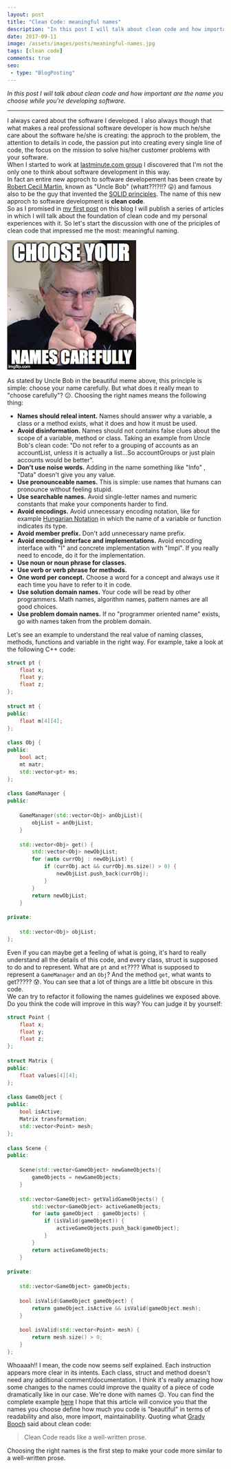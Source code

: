 ```yaml
---
layout: post
title: "Clean Code: meaningful names"
description: "In this post I will talk about clean code and how important are the name you choose while you're developing software."
date: 2017-09-11
image: /assets/images/posts/meaningful-names.jpg
tags: [clean code]
comments: true
seo:
 - type: "BlogPosting"
---
```


*In this post I will talk about clean code and how important are the name you choose while you're developing software.*

---
I always cared about the software I developed. I also always though that what makes a real professional software developer is how much he/she care about the software he/she is creating: the approch to the problem, the attention to details in code, the passion put into creating every single line of code, the focus on the mission to solve his/her customer problems with your software.  
When I started to work at [lastminute.com group](http://www.lastminutegroup.com "lastminute.com group") I discovered that I'm not the only one to think about software development in this way.  
In fact an entire new approch to software developement has been create by [Robert Cecil Martin](https://en.wikipedia.org/wiki/Robert_Cecil_Martin "Robert Cecil Martin"), known as "Uncle Bob" (whatt??!?!!? :stuck_out_tongue:) and famous also to be the guy that invented the [SOLID principles](https://en.wikipedia.org/wiki/SOLID_(object-oriented_design) "Solid principles"). The name of this new approch to software development is **clean code**.  
So as I promised in [my first post](http://www.fabrizioduroni.it/2017/05/10/about-me.html "about me") on this blog I will publish a series of articles in which I will talk about the foundation of clean code and my personal experiences with it. So let's start the discussion with one of the priciples of clean code that impressed me the most: meaningful naming.  

![Model view presenter mockup](/assets/images/posts/meaningful-names.jpg "Model view presenter mockup")

As stated by Uncle Bob in the beautiful meme above, this principle is simple: choose your name carefully.
But what does it really mean to "choose carefully"? :confused:. Choosing the right names means the following thing: 

* **Names should releal intent.** Names should answer why a variable, a class or a method exists, what it does and how it must be used.
* **Avoid disinformation.** Names should not contains false clues about the scope of a variable, method or class. Taking an example from Uncle Bob's clean code: "Do not refer to a grouping of accounts as an accountList, unless it is actually a list...So accountGroups or just plain accounts would be better".
* **Don't use noise words.** Adding in the name something like "Info" , "Data" doesn't give you any value.
* **Use pronounceable names.** This is simple: use names that humans can pronounce without feeling stupid. 
* **Use searchable names.** Avoid single-letter names and numeric constants that make your components harder to find.
* **Avoid encodings.** Avoid unnecessary encoding notation, like for example [Hungarian Notation](https://en.wikipedia.org/wiki/Hungarian_notation "Hungarian Notation") in which the name of a variable or function indicates its type.
* **Avoid member prefix.** Don't add unnecessary name prefix.
* **Avoid encoding interface and implementations.** Avoid encoding interface with "I" and concrete implementation with "Impl". If you really need to encode, do it for the implementation.
* **Use noun or noun phrase for classes.**
* **Use verb or verb phrase for methods.**
* **One word per concept.** Choose a word for a concept and always use it each time you have to refer to it in code.
* **Use solution domain names.** Your code will be read by other programmers. Math names, algorithm names, pattern names are all good choices.
* **Use problem domain names.** If no "programmer oriented name" exists, go with names taken from the problem domain.

Let's see an example to understand the real value of naming classes, methods, functions and variable in the right way.
For example, take a look at the following C++ code: 

```c++
struct pt {
    float x;
    float y;
    float z;
};

struct mt {
public:
    float m[4][4];
};

class Obj {
public:
    bool act;
    mt matr;
    std::vector<pt> ms;
};

class GameManager {
public:
    
    GameManager(std::vector<Obj> anObjList){
        objList = anObjList;
    }
    
    std::vector<Obj> get() {
        std::vector<Obj> newObjList;
        for (auto currObj : newObjList) {
            if (currObj.act && currObj.ms.size() > 0) {
                newObjList.push_back(currObj);
            }
        }
        return newObjList;
    }
    
private:
    
    std::vector<Obj> objList;
};
```

Even if you can maybe get a feeling of what is going, it's hard to really understand all the details of this code, and every class, struct is supposed to do and to represent. What are `pt` and `mt`???? What is supposed to represent a `GameManager` and an `Obj`? And the method `get`, what wants to get????? :cold_sweat:. You can see that a lot of things are a little bit obscure in this code.  
We can try to refactor it following the names guidelines we exposed above. Do you think the code will improve in this way? You can judge it by yourself:

```c++
struct Point {
    float x;
    float y;
    float z;
};

struct Matrix {
public:
    float values[4][4];
};

class GameObject {
public:
    bool isActive;
    Matrix transformation;
    std::vector<Point> mesh;
};

class Scene {
public:
    
    Scene(std::vector<GameObject> newGameObjects){
        gameObjects = newGameObjects;
    }
    
    std::vector<GameObject> getValidGameObjects() {
        std::vector<GameObject> activeGameObjects;
        for (auto gameObject : gameObjects) {
            if (isValid(gameObject)) {
                activeGameObjects.push_back(gameObject);
            }
        }
        return activeGameObjects;
    }
    
private:
    
    std::vector<GameObject> gameObjects;
    
    bool isValid(GameObject gameObject) {
        return gameObject.isActive && isValid(gameObject.mesh);
    }
    
    bool isValid(std::vector<Point> mesh) {
        return mesh.size() > 0;
    }
};
```

Whoaaah!! I mean, the code now seems self explained. Each instruction appears more clear in its intents. Each class, struct and method doesn't need any additional comment/documentation. I think it's really amazing how some changes to the names could improve the quality of a piece of code dramatically like in our case.
We're done with names :relieved:. You can find the complete example [here](https://drive.google.com/open?id=0Bx4GYUTmBfaJNE13MzNDb1Z5bk0 "Renaming clean code example")
I hope that this article will convice you that the names you choose define 
how much you code is "beautiful" in terms of readability and also, more import, maintainability. Quoting what [Grady Booch](https://en.wikipedia.org/wiki/Grady_Booch "Grady Booch") said about clean code: 

>Clean Code reads like a well-written prose.

Choosing the right names is the first step to make your code more similar to a well-written prose.



